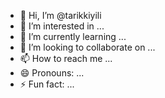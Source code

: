 - 👋 Hi, I’m @tarikkiyili
- 👀 I’m interested in ...
- 🌱 I’m currently learning ...
- 💞️ I’m looking to collaborate on ...
- 📫 How to reach me ...
- 😄 Pronouns: ...
- ⚡ Fun fact: ...

<!---
tarikkiyili/tarikkiyili is a ✨ special ✨ repository because its `README.md` (this file) appears on your GitHub profile.
You can click the Preview link to take a look at your changes.
--->
